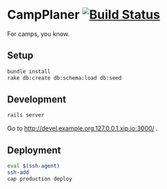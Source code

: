# CampPlaner [![Build Status](https://semaphoreapp.com/api/v1/projects/8ce7c695-b8dc-4057-ba67-d6e0d25e6f0c/292344/badge.png)](https://semaphoreapp.com/luxflux/camp-workshops)

For camps, you know.


## Setup

```bash
bundle install
rake db:create db:schema:load db:seed
```

## Development

```bash
rails server
```

Go to http://devel.example.org.127.0.0.1.xip.io:3000/ .

## Deployment

```bash
eval $(ssh-agent)
ssh-add
cap production deploy
```
